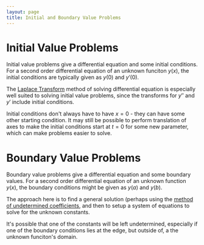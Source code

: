 ```yaml
---
layout: page
title: Initial and Boundary Value Problems
---
```


# Initial Value Problems

Initial value problems give a differential equation and some initial conditions. For a second order differential equation of an unknown funciton $y(x)$, the initial conditions are typically given as $y(0)$ and $y'(0)$.

The [Laplace Transform](../chapter%2005%20-%20operators%20and%20laplace%20transforms/lesson%2027%20-%20the%20laplace%20transform%20and%20gamma%20function.html) method of solving differential equation is especially well suited to solving initial value problems, since the transforms for $y''$ and $y'$ include initial conditions.

Initial conditions don't always have to have $x=0$ - they can have some other starting condition. It may still be possible to perform translation of axes to make the initial conditions start at $t=0$ for some new parameter, which can make problems easier to solve.

# Boundary Value Problems

Boundary value problems give a differential equation and some boundary values. For a second order differential equation of an unknown function $y(x)$, the boundary conditions might be given as $y(a)$ and $y(b)$.

The approach here is to find a general solution (perhaps using the [method of undetermined coefficients](../chapter%2004%20-%20linear%20differential%20equations%20of%20order%20greater%20than%20one/lesson%2021%20-%20solution%20of%20the%20nonhomogeneous%20linear%20differential%20equation%20of%20order%20n%20with%20constant%20coefficients.html), and then to setup a system of equations to solve for the unknown constants.

It's possible that one of the constants will be left undetermined, especially if one of the boundary conditions lies at the edge, but outside of, a the unknown funciton's domain.
